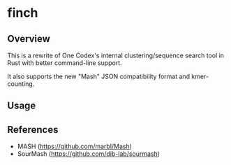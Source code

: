 
# finch #

## Overview ##

This is a rewrite of One Codex's internal clustering/sequence search tool in Rust with better command-line support.

It also supports the new "Mash" JSON compatibility format and kmer-counting.

## Usage ##


## References ##

 - MASH (https://github.com/marbl/Mash)
 - SourMash (https://github.com/dib-lab/sourmash)
